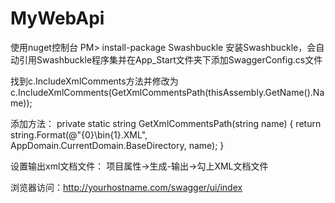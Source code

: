 # MyWebApi

使用nuget控制台
PM> install-package Swashbuckle
安装Swashbuckle，会自动引用Swashbuckle程序集并在App_Start文件夹下添加SwaggerConfig.cs文件

找到c.IncludeXmlComments方法并修改为 c.IncludeXmlComments(GetXmlCommentsPath(thisAssembly.GetName().Name));

添加方法：
private static string GetXmlCommentsPath(string name)
{
  return string.Format(@"{0}\bin\{1}.XML", AppDomain.CurrentDomain.BaseDirectory, name);
}

设置输出xml文档文件：
项目属性->生成-输出->勾上XML文档文件

浏览器访问：http://yourhostname.com/swagger/ui/index
